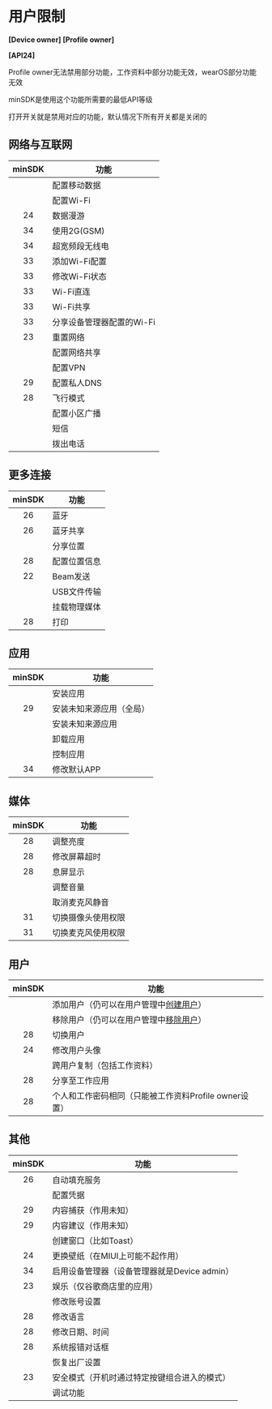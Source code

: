 # 用户限制

**[Device owner] [Profile owner]**

**[API24]**

Profile owner无法禁用部分功能，工作资料中部分功能无效，wearOS部分功能无效

minSDK是使用这个功能所需要的最低API等级

打开开关就是禁用对应的功能，默认情况下所有开关都是关闭的

## 网络与互联网

| minSDK | 功能              |
|:------:|-----------------|
|        | 配置移动数据          |
|        | 配置Wi-Fi         |
|   24   | 数据漫游            |
|   34   | 使用2G(GSM)       |
|   34   | 超宽频段无线电         |
|   33   | 添加Wi-Fi配置       |
|   33   | 修改Wi-Fi状态       |
|   33   | Wi-Fi直连         |
|   33   | Wi-Fi共享         |
|   33   | 分享设备管理器配置的Wi-Fi |
|   23   | 重置网络            |
|        | 配置网络共享          |
|        | 配置VPN           |
|   29   | 配置私人DNS         |
|   28   | 飞行模式            |
|        | 配置小区广播          |
|        | 短信              |
|        | 拨出电话            |

## 更多连接

| minSDK | 功能      |
|:------:|---------|
|   26   | 蓝牙      |
|   26   | 蓝牙共享    |
|        | 分享位置    |
|   28   | 配置位置信息  |
|   22   | Beam发送  |
|        | USB文件传输 |
|        | 挂载物理媒体  |
|   28   | 打印      |

## 应用

| minSDK | 功能           |
|:------:|--------------|
|        | 安装应用         |
|   29   | 安装未知来源应用（全局） |
|        | 安装未知来源应用     |
|        | 卸载应用         |
|        | 控制应用         |
|   34   | 修改默认APP      |

## 媒体
| minSDK | 功能        |
|:------:|-----------|
|   28   | 调整亮度      |
|   28   | 修改屏幕超时    |
|   28   | 息屏显示      |
|        | 调整音量      |
|        | 取消麦克风静音   |
|   31   | 切换摄像头使用权限 |
|   31   | 切换麦克风使用权限 |

## 用户

| minSDK | 功能                                         |
|:------:|--------------------------------------------|
|        | 添加用户（仍可以在用户管理中[创建用户](UserManager#创建并管理用户)） |
|        | 移除用户（仍可以在用户管理中[移除用户](UserManager#用户操作)）    |
|   28   | 切换用户                                       |
|   24   | 修改用户头像                                     |
|        | 跨用户复制（包括工作资料）                              |
|   28   | 分享至工作应用                                    |
|   28   | 个人和工作密码相同（只能被工作资料Profile owner设置）          |

## 其他

| minSDK | 功能                           |
|:------:|------------------------------|
|   26   | 自动填充服务                       |
|        | 配置凭据                         |
|   29   | 内容捕获（作用未知）                   |
|   29   | 内容建议（作用未知）                   |
|        | 创建窗口（比如Toast）                |
|   24   | 更换壁纸（在MIUI上可能不起作用）           |
|   34   | 启用设备管理器（设备管理器就是Device admin） |
|   23   | 娱乐（仅谷歌商店里的应用）                |
|        | 修改账号设置                       |
|   28   | 修改语言                         |
|   28   | 修改日期、时间                      |
|   28   | 系统报错对话框                      |
|        | 恢复出厂设置                       |
|   23   | 安全模式（开机时通过特定按键组合进入的模式）       |
|        | 调试功能                         |

